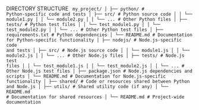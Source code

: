 DIRECTORY STRUCTURE
<code>
my_project/
│
├── python/                     # Python-specific code and tests
│   ├── src/                    # Python source code
│   │   └── module1.py
│   │   └── module2.py
│   │   └── ...                 # Other Python files
│   ├── tests/                  # Python test files
│   │   └── test_module1.py
│   │   └── test_module2.py
│   │   └── ...                 # Other Python test files
│   ├── requirements.txt        # Python dependencies
│   └── README.md               # Documentation for Python-specific functionality
│
├── nodejs/                     # Node.js-specific code and tests
│   ├── src/                    # Node.js source code
│   │   └── module1.js
│   │   └── module2.js
│   │   └── ...                 # Other Node.js files
│   ├── tests/                  # Node.js test files
│   │   └── test_module1.js
│   │   └── test_module2.js
│   │   └── ...                 # Other Node.js test files
│   ├── package.json            # Node.js dependencies and scripts
│   └── README.md               # Documentation for Node.js-specific functionality
│
├── shared/                     # Code or resources shared between Python and Node.js
│   ├── utils/                  # Shared utility code (if any)
│   └── README.md               # Documentation for shared resources
│
└── README.md                   # Project-wide documentation
</code>
